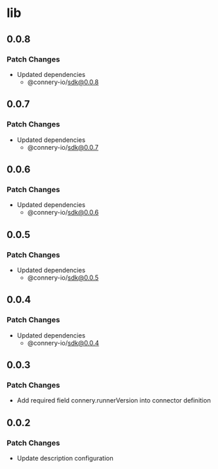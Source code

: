 # lib

## 0.0.8

### Patch Changes

- Updated dependencies
  - @connery-io/sdk@0.0.8

## 0.0.7

### Patch Changes

- Updated dependencies
  - @connery-io/sdk@0.0.7

## 0.0.6

### Patch Changes

- Updated dependencies
  - @connery-io/sdk@0.0.6

## 0.0.5

### Patch Changes

- Updated dependencies
  - @connery-io/sdk@0.0.5

## 0.0.4

### Patch Changes

- Updated dependencies
  - @connery-io/sdk@0.0.4

## 0.0.3

### Patch Changes

- Add required field connery.runnerVersion into connector definition

## 0.0.2

### Patch Changes

- Update description configuration
